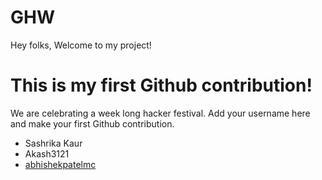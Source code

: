 # GHW

Hey folks,
Welcome to my project!

# This is my first Github contribution!

We are celebrating a week long hacker festival. Add your username here and make your first Github contribution.

- Sashrika Kaur
- Akash3121
- [abhishekpatelmc](https://github.com/abhishekpatelmc)

